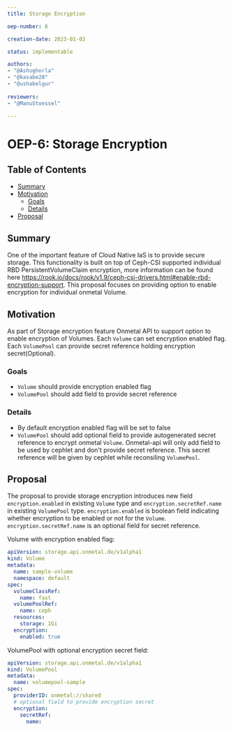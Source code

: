 ```yaml
---
title: Storage Encryption

oep-number: 6

creation-date: 2023-01-03

status: implementable

authors:
- "@Ashughorla"
- "@kasabe28"
- "@ushabelgur"
  
reviewers:
- "@ManuStoessel"

---
```


# OEP-6: Storage Encryption

## Table of Contents

- [Summary](#summary)
- [Motivation](#motivation)
    - [Goals](#goals)
    - [Details](#Details)
- [Proposal](#proposal)

## Summary
One of the important feature of Cloud Native IaS is to provide secure storage. This functionality is built on top of Ceph-CSI supported individual RBD PersistentVolumeClaim encryption, more information can be found here https://rook.io/docs/rook/v1.9/ceph-csi-drivers.html#enable-rbd-encryption-support. This proposal focuses on providing option to enable encryption for individual onmetal Volume.

## Motivation
As part of Storage encryption feature Onmetal API to support option to enable encryption of Volumes. Each `Volume` can set encryption enabled flag. Each `VolumePool` can provide secret reference holding encryption secret(Optional).

### Goals
  - `Volume` should provide encryption enabled flag
  - `VolumePool` should add field to provide secret reference

### Details
  - By default encryption enabled flag will be set to false
  - `VolumePool` should add optional field to provide autogenerated secret reference to encrypt onmetal `Volume`. Onmetal-api will only add field to be used by cephlet and don't provide secret reference. This secret reference will be given by cephlet while reconsiling `VolumePool`.

## Proposal
The proposal to provide storage encryption introduces new field `encryption.enabled` in existing `Volume` type and `encryption.secretRef.name` in existing `VolumePool` type. `encryption.enabled` is boolean field indicating whether encryption to be enabled or not for the `Volume`. `encryption.secretRef.name` is an optional field for secret reference.

Volume with encryption enabled flag:

[//]: # (@formatter:off)
```yaml
apiVersion: storage.api.onmetal.de/v1alpha1
kind: Volume
metadata:
  name: sample-volume
  namespace: default
spec:
  volumeClassRef:
    name: fast
  volumePoolRef:
    name: ceph
  resources:
    storage: 1Gi
  encryption:
    enabled: true
```
[//]: # (@formatter:on)

VolumePool with optional encryption secret field:

[//]: # (@formatter:off)
```yaml
apiVersion: storage.api.onmetal.de/v1alpha1
kind: VolumePool
metadata:
  name: volumepool-sample
spec:
  providerID: onmetal://shared
  # optional field to provide encryption secret
  encryption:
    secretRef:
      name:
```
[//]: # (@formatter:on)
